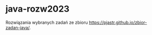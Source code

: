 # java-rozw2023

Rozwiązania wybranych zadań ze zbioru <https://pjastr.github.io/zbior-zadan-java/>.
